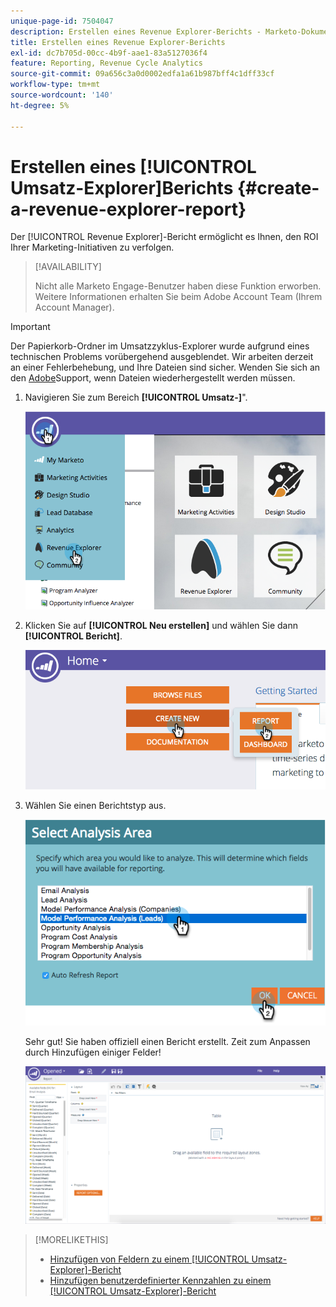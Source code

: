 ```yaml
---
unique-page-id: 7504047
description: Erstellen eines Revenue Explorer-Berichts - Marketo-Dokumente - Produktdokumentation
title: Erstellen eines Revenue Explorer-Berichts
exl-id: dc7b705d-00cc-4b9f-aae1-83a5127036f4
feature: Reporting, Revenue Cycle Analytics
source-git-commit: 09a656c3a0d0002edfa1a61b987bff4c1dff33cf
workflow-type: tm+mt
source-wordcount: '140'
ht-degree: 5%

---
```


# Erstellen eines [!UICONTROL Umsatz-Explorer]Berichts {#create-a-revenue-explorer-report}

Der [!UICONTROL Revenue Explorer]-Bericht ermöglicht es Ihnen, den ROI Ihrer Marketing-Initiativen zu verfolgen.

>[!AVAILABILITY]
>
>Nicht alle Marketo Engage-Benutzer haben diese Funktion erworben. Weitere Informationen erhalten Sie beim Adobe Account Team (Ihrem Account Manager).

>[!IMPORTANT]
>
>Der Papierkorb-Ordner im Umsatzzyklus-Explorer wurde aufgrund eines technischen Problems vorübergehend ausgeblendet. Wir arbeiten derzeit an einer Fehlerbehebung, und Ihre Dateien sind sicher. Wenden Sie sich an den [Adobe](https://nation.marketo.com/t5/support/ct-p/Support)Support, wenn Dateien wiederhergestellt werden müssen.

1. Navigieren Sie zum Bereich **[!UICONTROL Umsatz-]**&quot;.

   ![](assets/image2015-3-24-13-3a24-3a56.png)

1. Klicken Sie auf **[!UICONTROL Neu erstellen]** und wählen Sie dann **[!UICONTROL Bericht]**.

   ![](assets/image2015-3-24-13-3a20-3a40.png)

1. Wählen Sie einen Berichtstyp aus.

   ![](assets/image2015-3-24-14-3a22-3a32.png)

   Sehr gut! Sie haben offiziell einen Bericht erstellt. Zeit zum Anpassen durch Hinzufügen einiger Felder!

   ![](assets/image2015-3-24-13-3a26-3a8.png)

>[!MORELIKETHIS]
>
>* [Hinzufügen von Feldern zu einem [!UICONTROL Umsatz-Explorer]-Bericht](/help/marketo/product-docs/reporting/revenue-cycle-analytics/revenue-explorer/adding-fields-to-a-revenue-explorer-report.md)
>* [Hinzufügen benutzerdefinierter Kennzahlen zu einem [!UICONTROL Umsatz-Explorer]-Bericht](/help/marketo/product-docs/reporting/revenue-cycle-analytics/revenue-explorer/adding-custom-measures-to-a-revenue-explorer-report.md)
